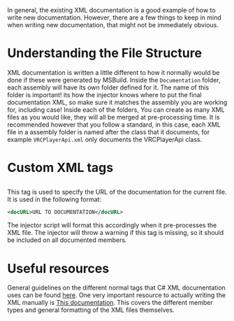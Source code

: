 In general, the existing XML documentation is a good example of how to write new documentation. However, there are a few things to keep in mind when writing new documentation, that might not be immediately obvious.

# Understanding the File Structure
XML documentation is written a little different to how it normally would be done if these were generated by MSBuild. Inside the `Documentation` folder, each assembly will have its own folder defined for it. The name of this folder is important! its how the injector knows where to put the final documentation XML, so make sure it matches the assembly you are working for, including case! Inside each of the folders, You can create as many XML files as you would like, they will all be merged at pre-processing time. It is recommended however that you follow a standard, in this case, each XML file in a assembly folder is named after the class that it documents, for example `VRCPlayerApi.xml` only documents the VRCPlayerApi class.

# Custom XML tags
## <docURL>
This tag is used to specify the URL of the documentation for the current file. It is used in the following format:
```xml
<docURL>URL TO DOCUMENTATION</docURL>
```

The injector script will format this accordingly when it pre-processes the XML file. The injector will throw a warning if this tag is missing, so it should be included on all documented members.

# Useful resources
General guidelines on the different normal tags that C# XML documentation uses can be found [here](https://docs.microsoft.com/en-us/dotnet/csharp/programming-guide/xmldoc/).
One very important resource to actually writing the XML manually is [This documentation](https://learn.microsoft.com/en-us/dotnet/csharp/language-reference/language-specification/documentation-comments#d42-id-string-format). This covers the different member types and general formatting of the XML files themselves.
